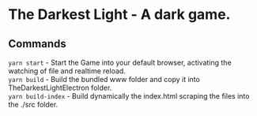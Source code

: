 # The Darkest Light - A dark game. #

## Commands ##
`yarn start` - Start the Game into your default browser, activating the watching of file and realtime reload.  
`yarn build` - Build the bundled www folder and copy it into TheDarkestLightElectron folder.  
`yarn build-index` - Build dynamically the index.html scraping the files into the ./src folder.  
